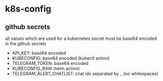 # k8s-config

## github secrets

all values which are used for a kubernetes secret must be base64 encoded in the github secrets

- API_KEY: base64 encoded
- KUBECONFIG: base64 encoded (kubectl action)
- TELEGRAM_TOKEN: base64 encoded
- KUBECONFIG_RAW (helm action)
- TELEGRAM_ALERT_CHATLIST: chat ids separated by `,` (no whitespaces)
